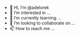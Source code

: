 - 👋 Hi, I’m @adelorek
- 👀 I’m interested in ...
- 🌱 I’m currently learning ...
- 💞️ I’m looking to collaborate on ...
- 📫 How to reach me ...

<!---
adelorek/adelorek is a ✨ special ✨ repository because its `README.md` (this file) appears on your GitHub profile.
You can click the Preview link to take a look at your changes.
--->
